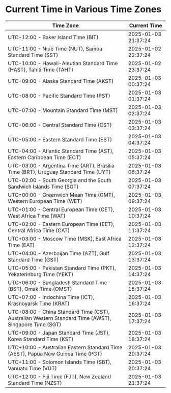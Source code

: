 # Current Time in Various Time Zones

| Time Zone | Current Time |
|-----------|--------------|
| UTC-12:00 - Baker Island Time (BIT) | 2025-01-03 21:37:24 |
| UTC-11:00 - Niue Time (NUT), Samoa Standard Time (SST) | 2025-01-02 22:37:24 |
| UTC-10:00 - Hawaii-Aleutian Standard Time (HAST), Tahiti Time (TAHT) | 2025-01-02 23:37:24 |
| UTC-09:00 - Alaska Standard Time (AKST) | 2025-01-03 00:37:24 |
| UTC-08:00 - Pacific Standard Time (PST) | 2025-01-03 01:37:24 |
| UTC-07:00 - Mountain Standard Time (MST) | 2025-01-03 02:37:24 |
| UTC-06:00 - Central Standard Time (CST) | 2025-01-03 03:37:24 |
| UTC-05:00 - Eastern Standard Time (EST) | 2025-01-03 04:37:24 |
| UTC-04:00 - Atlantic Standard Time (AST), Eastern Caribbean Time (ECT) | 2025-01-03 05:37:24 |
| UTC-03:00 - Argentina Time (ART), Brasília Time (BRT), Uruguay Standard Time (UYT) | 2025-01-03 06:37:24 |
| UTC-02:00 - South Georgia and the South Sandwich Islands Time (SGT) | 2025-01-03 07:37:24 |
| UTC±00:00 - Greenwich Mean Time (GMT), Western European Time (WET) | 2025-01-03 09:37:24 |
| UTC+01:00 - Central European Time (CET), West Africa Time (WAT) | 2025-01-03 10:37:24 |
| UTC+02:00 - Eastern European Time (EET), Central Africa Time (CAT) | 2025-01-03 11:37:24 |
| UTC+03:00 - Moscow Time (MSK), East Africa Time (EAT) | 2025-01-03 12:37:24 |
| UTC+04:00 - Azerbaijan Time (AZT), Gulf Standard Time (GST) | 2025-01-03 13:37:24 |
| UTC+05:00 - Pakistan Standard Time (PKT), Yekaterinburg Time (YEKT) | 2025-01-03 14:37:24 |
| UTC+06:00 - Bangladesh Standard Time (BST), Omsk Time (OMST) | 2025-01-03 15:37:24 |
| UTC+07:00 - Indochina Time (ICT), Krasnoyarsk Time (KRAT) | 2025-01-03 16:37:24 |
| UTC+08:00 - China Standard Time (CST), Australian Western Standard Time (AWST), Singapore Time (SGT) | 2025-01-03 17:37:24 |
| UTC+09:00 - Japan Standard Time (JST), Korea Standard Time (KST) | 2025-01-03 18:37:24 |
| UTC+10:00 - Australian Eastern Standard Time (AEST), Papua New Guinea Time (PGT) | 2025-01-03 20:37:24 |
| UTC+11:00 - Solomon Islands Time (SBT), Vanuatu Time (VUT) | 2025-01-03 20:37:24 |
| UTC+12:00 - Fiji Time (FJT), New Zealand Standard Time (NZST) | 2025-01-03 21:37:24 |
